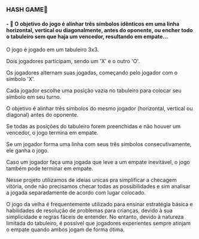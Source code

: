 ### HASH GAME👋


#### - 🌱 O objetivo do jogo é alinhar três símbolos idênticos em uma linha horizontal, vertical ou diagonalmente, antes do oponente, ou encher todo o tabuleiro sem que haja um vencedor, resultando em empate...


O jogo é jogado em um tabuleiro 3x3.

Dois jogadores participam, sendo um 'X' e o outro 'O'.

Os jogadores alternam suas jogadas, começando pelo jogador com o símbolo 'X'.

Cada jogador escolhe uma posição vazia no tabuleiro para colocar seu símbolo em seu turno.

O objetivo é alinhar três símbolos do mesmo jogador (horizontal, vertical ou diagonal) antes do oponente.

Se todas as posições do tabuleiro forem preenchidas e não houver um vencedor, o jogo termina em empate.

Se um jogador forma uma linha com seus três símbolos consecutivamente, ele ganha o jogo.

Caso um jogador faça uma jogada que leve a um empate inevitável, o jogo também pode terminar em empate.

Nesse projeto utilizamos de ideias unicas pra simplificar a checagem vitória, onde não precisamos checar todas as possibilidades e sim analisar a jogada separadamente de acordo com lugar colocado.

O jogo da velha é frequentemente utilizado para ensinar estratégia básica e habilidades de resolução de problemas para crianças, devido à sua simplicidade e regras fáceis de entender. No entanto, devido à natureza limitada do tabuleiro, é possível que jogadores experientes sempre atinjam o empate quando ambos jogam de forma ótima.
